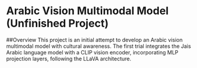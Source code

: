 # Arabic Vision Multimodal Model (Unfinished Project)

##Overview
This project is an initial attempt to develop an Arabic vision multimodal model with cultural awareness. The first trial integrates the Jais Arabic language model with a CLIP vision encoder, incorporating MLP projection layers, following the LLaVA architecture.

